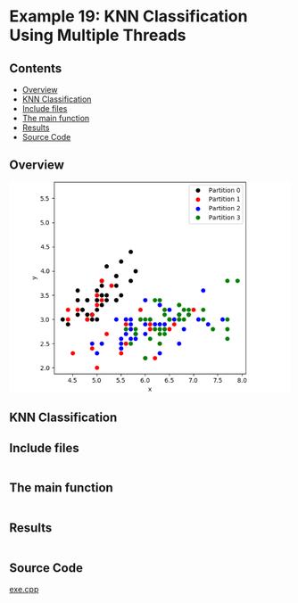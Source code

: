 # Example 19: KNN Classification Using Multiple Threads

## Contents
* [Overview](#overview) 
* [KNN Classification](#knn_classification)
* [Include files](#include_files)
* [The main function](#m_func)
* [Results](#results)
* [Source Code](#source_code)


## <a name="overview"></a> Overview

![Partition](partition.png)

## <a name="knn_classification"></a> KNN Classification

## <a name="include_files"></a> Include files

```

```

## <a name="m_func"></a> The main function

```

```

## <a name="results"></a> Results

```

```

## <a name="source_code"></a> Source Code

<a href="../exe.cpp">exe.cpp</a>
